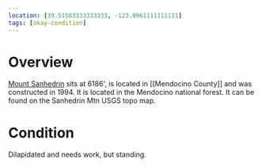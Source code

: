 ```yaml
---
location: [39.51583333333333, -123.0961111111111]
tags: [okay-condition]
---
```


# Overview

[Mount Sanhedrin](http://www.peakbagging.com/CALookoutPhotos/Sanhedrin.html) sits at 6186', is located in [[Mendocino County]] and was constructed in 1994. It is located in the Mendocino national forest. It can be found on the Sanhedrin Mtn USGS topo map.

# Condition

Dilapidated and needs work, but standing.